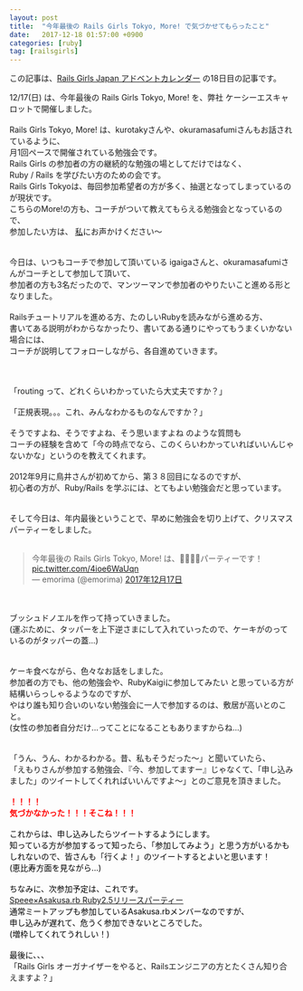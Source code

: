 ```yaml
---
layout: post
title:  "今年最後の Rails Girls Tokyo, More! で気づかせてもらったこと"
date:   2017-12-18 01:57:00 +0900
categories: [ruby]
tag: [railsgirls]
---
```

この記事は、<a href="https://qiita.com/advent-calendar/2017/railsgirlsjapan/">Rails Girls Japan アドベントカレンダー</a> の18日目の記事です。

12/17(日) は、今年最後の Rails Girls Tokyo, More! を、弊社 ケーシーエスキャロットで開催しました。<br />
<br />
Rails Girls Tokyo, More! は、kurotakyさんや、okuramasafumiさんもお話されているように、<br />
月1回ペースで開催されている勉強会です。<br />
Rails Girls の参加者の方の継続的な勉強の場としてだけではなく、<br />
Ruby / Rails を学びたい方のための会です。<br />
Rails Girls Tokyoは、毎回参加希望者の方が多く、抽選となってしまっているのが現状です。<br />
こちらのMore!の方も、コーチがついて教えてもらえる勉強会となっているので、<br />
参加したい方は、 <a href="https://twitter.com/emorima">私</a>にお声かけください～<br />
<br />
<br />
今日は、いつもコーチで参加して頂いている igaigaさんと、okuramasafumiさんがコーチとして参加して頂いて、<br />
参加者の方も3名だったので、マンツーマンで参加者のやりたいこと進める形となりました。<br />
<br />
Railsチュートリアルを進める方、たのしいRubyを読みながら進める方、<br />
書いてある説明がわからなかったり、書いてある通りにやってもうまくいかない場合には、<br />
コーチが説明してフォローしながら、各自進めていきます。<br />
<br />
<br />
<br />
「routing って、どれくらいわかっていたら大丈夫ですか？」<br />
<br />
「正規表現。。。これ、みんなわかるものなんですか？」<br />
<br />
そうですよね、そうですよね、そう思いますよね のような質問も<br />
コーチの経験を含めて「今の時点でなら、このくらいわかっていればいいんじゃないかな」というのを教えてくれます。<br />
<br />
2012年9月に鳥井さんが初めてから、第３８回目になるのですが、<br />
初心者の方が、Ruby/Rails を学ぶには、とてもよい勉強会だと思っています。<br />
<br />
<br />
そして今日は、年内最後ということで、早めに勉強会を切り上げて、クリスマスパーティーをしました。<br />
<br />
<blockquote class="twitter-tweet" data-lang="ja">
<div dir="ltr" lang="ja">
今年最後の Rails Girls Tokyo, More! は、🎄🎅🎁✨パーティーです！ <a href="https://t.co/4ioe6WaUqn">pic.twitter.com/4ioe6WaUqn</a></div>
— emorima (@emorima) <a href="https://twitter.com/emorima/status/942292929661485056?ref_src=twsrc%5Etfw">2017年12月17日</a></blockquote>
<script async="" charset="utf-8" src="https://platform.twitter.com/widgets.js"></script><br />
<br />
ブッシュドノエルを作って持っていきました。<br />
(運ぶために、タッパーを上下逆さまにして入れていったので、ケーキがのっているのがタッパーの蓋...)<br />
<br />
<br />
ケーキ食べながら、色々なお話をしました。<br />
参加者の方でも、他の勉強会や、RubyKaigiに参加してみたい と思っている方が結構いらっしゃるようなのですが、<br />
やはり誰も知り合いのいない勉強会に一人で参加するのは、敷居が高いとのこと。<br />
(女性の参加者自分だけ...ってことになることもありますからね...) <br />
<br />
<br />
「うん、うん、わかるわかる。昔、私もそうだった～」と聞いていたら、<br />
「えもりさんが参加する勉強会、『今、参加してますー』じゃなくて、「申し込みました」のツイートしてくれればいいんですよ～」とのご意見を頂きました。<br />
<br />
<b><span style="color: red;">！！！！</span></b><br />
<b><span style="color: red;">気づかなかった！！！そこね！！！</span></b><br />
<br />
<span style="color: red;"><span style="color: black;">これからは、申し込みしたらツイートするようにします。</span></span><br />
<span style="color: red;"><span style="color: black;">知っている方が参加するって知ったら、「参加してみよう」と思う方がいるかもしれないので、皆さんも「行くよ！」のツイートするとよいと思います！</span></span><br />
<span style="color: red;"><span style="color: black;">(恵比寿方面を見ながら...)</span></span><br />
<span style="color: red;"><span style="color: black;">&nbsp; </span></span><br />
<span style="color: red;"><span style="color: black;">ちなみに、次参加予定は、これです。</span></span><br />
<span style="color: red;"><span style="color: black;"><a href="https://speee.connpass.com/event/74170/" target="_blank">Speee×Asakusa.rb Ruby2.5リリースパーティー</a></span></span><br />
<span style="color: red;"><span style="color: black;">通常ミートアップも参加しているAsakusa.rbメンバーなのですが、</span></span><br />
<span style="color: red;"><span style="color: black;">申し込みが遅れて、危うく参加できないところでした。</span></span><br />
<span style="color: red;"><span style="color: black;">(増枠してくれてうれしい！)</span></span><br />
<br />
<span style="color: red;"><span style="color: black;">最後に、、、</span></span><br />
「Rails Girls オーガナイザーをやると、Railsエンジニアの方とたくさん知り合えますよ？」 
